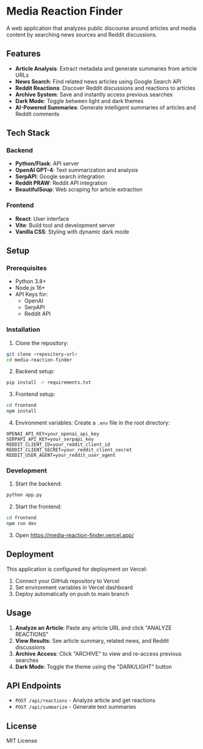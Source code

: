 # Media Reaction Finder

A web application that analyzes public discourse around articles and media content by searching news sources and Reddit discussions.

## Features

- **Article Analysis**: Extract metadata and generate summaries from article URLs
- **News Search**: Find related news articles using Google Search API
- **Reddit Reactions**: Discover Reddit discussions and reactions to articles
- **Archive System**: Save and instantly access previous searches
- **Dark Mode**: Toggle between light and dark themes
- **AI-Powered Summaries**: Generate intelligent summaries of articles and Reddit comments

## Tech Stack

### Backend
- **Python/Flask**: API server
- **OpenAI GPT-4**: Text summarization and analysis
- **SerpAPI**: Google search integration
- **Reddit PRAW**: Reddit API integration
- **BeautifulSoup**: Web scraping for article extraction

### Frontend
- **React**: User interface
- **Vite**: Build tool and development server
- **Vanilla CSS**: Styling with dynamic dark mode

## Setup

### Prerequisites
- Python 3.8+
- Node.js 16+
- API Keys for:
  - OpenAI
  - SerpAPI
  - Reddit API

### Installation

1. Clone the repository:
```bash
git clone <repository-url>
cd media-reaction-finder
```

2. Backend setup:
```bash
pip install -r requirements.txt
```

3. Frontend setup:
```bash
cd frontend
npm install
```

4. Environment variables:
Create a `.env` file in the root directory:
```env
OPENAI_API_KEY=your_openai_api_key
SERPAPI_API_KEY=your_serpapi_key
REDDIT_CLIENT_ID=your_reddit_client_id
REDDIT_CLIENT_SECRET=your_reddit_client_secret
REDDIT_USER_AGENT=your_reddit_user_agent
```

### Development

1. Start the backend:
```bash
python app.py
```

2. Start the frontend:
```bash
cd frontend
npm run dev
```

3. Open https://media-reaction-finder.vercel.app/

## Deployment

This application is configured for deployment on Vercel:

1. Connect your GitHub repository to Vercel
2. Set environment variables in Vercel dashboard
3. Deploy automatically on push to main branch

## Usage

1. **Analyze an Article**: Paste any article URL and click "ANALYZE REACTIONS"
2. **View Results**: See article summary, related news, and Reddit discussions
3. **Archive Access**: Click "ARCHIVE" to view and re-access previous searches
4. **Dark Mode**: Toggle the theme using the "DARK/LIGHT" button

## API Endpoints

- `POST /api/reactions` - Analyze article and get reactions
- `POST /api/summarize` - Generate text summaries

## License

MIT License
